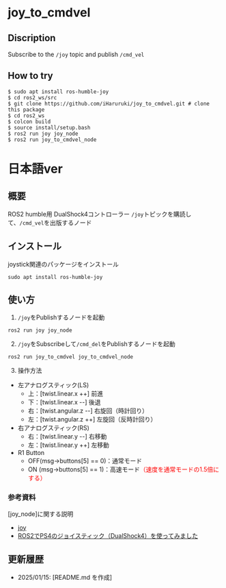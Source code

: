 # joy_to_cmdvel
## Discription
Subscribe to the `/joy` topic and publish `/cmd_vel`
## How to try
```
$ sudo apt install ros-humble-joy
$ cd ros2_ws/src
$ git clone https://github.com/iHaruruki/joy_to_cmdvel.git # clone this package
$ cd ros2_ws
$ colcon build
$ source install/setup.bash
$ ros2 run joy joy_node
$ ros2 run joy_to_cmdvel_node
```
# 日本語ver
## 概要
ROS2 humble用 DualShock4コントローラー
`/joy`トピックを購読して、`/cmd_vel`を出版するノード
## インストール
joystick関連のパッケージをインストール
```
sudo apt install ros-humble-joy
```
## 使い方
1. `/joy`をPublishするノードを起動
```
ros2 run joy joy_node
```
2. `/joy`をSubscribeして`/cmd_del`をPublishするノードを起動
```
ros2 run joy_to_cmdvel joy_to_cmdvel_node
```
3. 操作方法
* 左アナログスティック(LS)
    * 上：[twist.linear.x ++] 前進
    * 下：[twist.linear.x --] 後退
    * 右：[twist.angular.z --] 右旋回（時計回り）
    * 左：[twist.angular.z ++] 左旋回（反時計回り）
* 右アナログスティック(RS)
    * 右：[twist.linear.y --] 右移動
    * 左：[twist.linear.y ++] 左移動
* R1 Button
    * OFF(msg->buttons[5] == 0)：通常モード
    * ON (msg->buttons[5] == 1)：高速モード<span style="color:red;">（速度を通常モードの1.5倍にする）<span>
### 参考資料
[joy_node]に関する説明
* [joy](https://docs.ros.org/en/humble/p/joy/index.html)
* [ROS2でPS4のジョイスティック（DualShock4）を使ってみました](https://kanpapa.com/today/2022/09/ros2-joy-ps4-dualshock.html)

## 更新履歴
* 2025/01/15: [README.md を作成]
